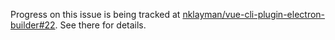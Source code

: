 Progress on this issue is being tracked at [nklayman/vue-cli-plugin-electron-builder#22](https://github.com/nklayman/vue-cli-plugin-electron-builder/issues/22). See there for details.
